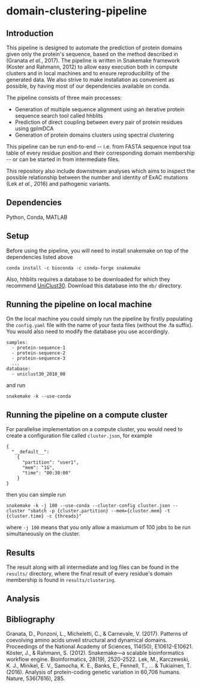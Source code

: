 # domain-clustering-pipeline

## Introduction
This pipeline is designed to automate the prediction of protein domains given only the protein's sequence, based on the method described in (Granata _et al._, 2017). The pipeline is written in Snakemake framework (Koster and Rahmann, 2012) to allow easy execution both in compute clusters and in local machines and to ensure reproducibility of the generated data. We also strive to make installation as convenient as possible, by having most of our dependencies available on conda. 

The pipeline consists of three main processes: 
- Generation of multiple sequence alignment using an iterative protein sequence search tool called hhblits   
- Prediction of direct coupling between every pair of protein residues using gplmDCA 
- Generation of protein domains clusters using spectral clustering 

This pipeline can be run end-to-end -- i.e. from FASTA sequence input toa table of every residue position and their corresponding domain membership -- or can be started in from intermediate files. 

This repository also include downstream analyses which aims to inspect the possible relationship between the number and identity of ExAC mutations (Lek _et al._, 2016) and pathogenic variants.  

## Dependencies
Python, Conda, MATLAB

## Setup
Before using the pipeline, you will need to install snakemake on top of the dependencies listed above
```
conda install -c bioconda -c conda-forge snakemake
```

Also, hhblits requires a database to be downloaded for which they recommend [UniClust30](https://uniclust.mmseqs.com/). Download this database into the `db/` directory.    

## Running the pipeline on local machine
On the local machine you could simply run the pipeline by firstly populating the `config.yaml` file with the name of your fasta files (without the .fa suffix). You would also need to modify the database you use accordingly.
```
samples: 
  - protein-sequence-1
  - protein-sequence-2
  - protein-sequence-3
  ...
database: 
  - uniclust30_2018_08
```
and run 
```
snakemake -k --use-conda 
```

## Running the pipeline on a compute cluster
For parallelise implementation on a compute cluster, you would need to create a configuration file called `cluster.json`, for example
```
{
  "__default__":
    {
      "partition": "user1",
      "mem": "1G",
      "time": "00:30:00"
    }
}          
```
then you can simple run
```
snakemake -k -j 100 --use-conda --cluster-config cluster.json --cluster "sbatch -p {cluster.partition} --mem={cluster.mem} -t {cluster.time} -c {threads}"
```
where `-j 100` means that you only allow a maxiumum of 100 jobs to be run simultaneously on the cluster. 

## Results 
The result along with all intermediate and log files can be found in the `results/` directory, where the final result of every residue's domain membership is found in `results/clustering`. 

## Analysis 



## Bibliography 
  Granata, D., Ponzoni, L., Micheletti, C., & Carnevale, V. (2017). Patterns of coevolving amino acids unveil structural and dynamical domains. Proceedings of the National Academy of Sciences, 114(50), E10612-E10621.
  Köster, J., & Rahmann, S. (2012). Snakemake—a scalable bioinformatics workflow engine. Bioinformatics, 28(19), 2520-2522.
  Lek, M., Karczewski, K. J., Minikel, E. V., Samocha, K. E., Banks, E., Fennell, T., ... & Tukiainen, T. (2016). Analysis of protein-coding genetic variation in 60,706 humans. Nature, 536(7616), 285.
